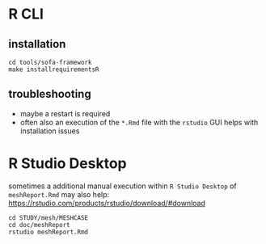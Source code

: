 
R CLI
================================================================================

## installation
    cd tools/sofa-framework
    make installrequirementsR


## troubleshooting
* maybe a restart is required
* often also an execution of the `*.Rmd` file with the `rstudio` GUI helps with installation issues 



R Studio Desktop
================================================================================

sometimes a additional manual execution within `R Studio Desktop` of `meshReport.Rmd` may also help:  
https://rstudio.com/products/rstudio/download/#download

    cd STUDY/mesh/MESHCASE
    cd doc/meshReport
    rstudio meshReport.Rmd
